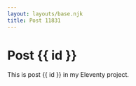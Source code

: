 ```yaml
---
layout: layouts/base.njk
title: Post 11831
---
```


# Post {{ id }}

This is post {{ id }} in my Eleventy project.
